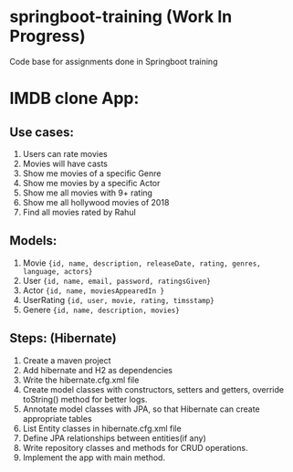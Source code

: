 # springboot-training (Work In Progress)
Code base for assignments done in Springboot training

# IMDB clone App:

## Use cases:

  1. Users can rate movies
  2. Movies will have casts
  3. Show me movies of a specific Genre
  4. Show me movies by a specific Actor
  5. Show me all movies with 9+ rating
  6. Show me all hollywood movies of 2018
  7. Find all movies rated by Rahul

## Models:

  1. Movie `{id, name, description, releaseDate, rating, genres, language, actors}`
  2. User `{id, name, email, password, ratingsGiven}`
  3. Actor `{id, name, moviesAppearedIn }`
  4. UserRating `{id, user, movie, rating, timsstamp}`
  5. Genere `{id, name, description, movies}`

## Steps: (Hibernate)

  1. Create a maven project
  2. Add hibernate and H2 as dependencies
  3. Write the hibernate.cfg.xml file
  4. Create model classes with constructors, setters and getters, override toString() method for better logs.
  5. Annotate model classes with JPA, so that Hibernate can create appropriate tables
  6. List Entity classes in hibernate.cfg.xml file
  7. Define JPA relationships between entities(if any)
  8. Write repository classes and methods for CRUD operations.
  9. Implement the app with main method. 




